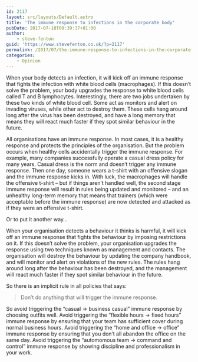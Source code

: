 ```yaml
---
id: 2117
layout: src/layouts/Default.astro
title: 'The immune response to infections in the corporate body'
pubDate: 2017-07-18T09:39:37+01:00
author:
    - steve-fenton
guid: 'https://www.stevefenton.co.uk/?p=2117'
permalink: /2017/07/the-immune-response-to-infections-in-the-corporate-body/
categories:
    - Opinion
---
```


When your body detects an infection, it will kick off an immune response that fights the infection with white blood cells (macrophages). If this doesn’t solve the problem, your body upgrades the response to white blood cells called T and B lymphocytes. Interestingly, there are two jobs undertaken by these two kinds of white blood cell. Some act as monitors and alert on invading viruses, while other act to destroy them. These cells hang around long after the virus has been destroyed, and have a long memory that means they will react much faster if they spot similar behaviour in the future.

All organisations have an immune response. In most cases, it is a healthy response and protects the principles of the organisation. But the problem occurs when healthy cells accidentally trigger the immune response. For example, many companies successfully operate a casual dress policy for many years. Casual dress is the norm and doesn’t trigger any immune response. Then one day, someone wears a t-shirt with an offensive slogan and the immune response kicks in. With luck, the macrophages will handle the offensive t-shirt – but if things aren’t handled well, the second stage immune response will result in rules being updated and monitored – and an unhealthy long-term memory that means that trainers (which were acceptable before the immune response) are now detected and attacked as if they were an offensive t-shirt.

Or to put it another way…

When your organisation detects a behaviour it thinks is harmful, it will kick off an immune response that fights the behaviour by imposing restrictions on it. If this doesn’t solve the problem, your organisation upgrades the response using two techniques known as management and contacts. The organisation will destroy the behaviour by updating the company handbook, and will monitor and alert on violations of the new rules. The rules hang around long after the behaviour has been destroyed, and the management will react much faster if they spot similar behaviour in the future.

So there is an implicit rule in all policies that says:

> Don’t do anything that will trigger the immune response.

So avoid triggering the “casual -&gt; business casual” immune response by choosing outfits well. Avoid triggering the “flexible hours -&gt; fixed hours” immune response by ensuring that your team has sufficient cover during normal business hours. Avoid triggering the “home and office -&gt; office” immune response by ensuring that you don’t all abandon the office on the same day. Avoid triggering the “automomous team -&gt; command and control” immune response by showing discipline and professionalism in your work.